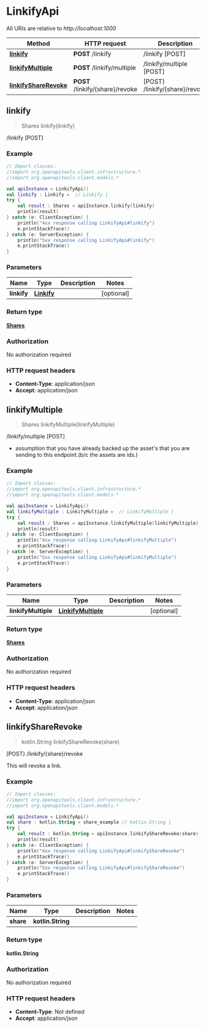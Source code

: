 # LinkifyApi

All URIs are relative to *http://localhost:1000*

Method | HTTP request | Description
------------- | ------------- | -------------
[**linkify**](LinkifyApi#linkify) | **POST** /linkify | /linkify [POST]
[**linkifyMultiple**](LinkifyApi#linkifyMultiple) | **POST** /linkify/multiple | /linkify/multiple [POST]
[**linkifyShareRevoke**](LinkifyApi#linkifyShareRevoke) | **POST** /linkify/\{share\}/revoke | [POST} /linkify/\{share\}/revoke


<a id="linkify"></a>
## **linkify**
> Shares linkify(linkify)

/linkify [POST]



### Example
```kotlin
// Import classes:
//import org.openapitools.client.infrastructure.*
//import org.openapitools.client.models.*

val apiInstance = LinkifyApi()
val linkify : Linkify =  // Linkify | 
try {
    val result : Shares = apiInstance.linkify(linkify)
    println(result)
} catch (e: ClientException) {
    println("4xx response calling LinkifyApi#linkify")
    e.printStackTrace()
} catch (e: ServerException) {
    println("5xx response calling LinkifyApi#linkify")
    e.printStackTrace()
}
```

### Parameters

Name | Type | Description  | Notes
------------- | ------------- | ------------- | -------------
 **linkify** | [**Linkify**](Linkify)|  | [optional]

### Return type

[**Shares**](Shares)

### Authorization

No authorization required

### HTTP request headers

 - **Content-Type**: application/json
 - **Accept**: application/json

<a id="linkifyMultiple"></a>
## **linkifyMultiple**
> Shares linkifyMultiple(linkifyMultiple)

/linkify/multiple [POST]

- assumption that you have already backed up the asset&#39;s that you are sending to this endpoint.(b/c the assets are ids.)

### Example
```kotlin
// Import classes:
//import org.openapitools.client.infrastructure.*
//import org.openapitools.client.models.*

val apiInstance = LinkifyApi()
val linkifyMultiple : LinkifyMultiple =  // LinkifyMultiple | 
try {
    val result : Shares = apiInstance.linkifyMultiple(linkifyMultiple)
    println(result)
} catch (e: ClientException) {
    println("4xx response calling LinkifyApi#linkifyMultiple")
    e.printStackTrace()
} catch (e: ServerException) {
    println("5xx response calling LinkifyApi#linkifyMultiple")
    e.printStackTrace()
}
```

### Parameters

Name | Type | Description  | Notes
------------- | ------------- | ------------- | -------------
 **linkifyMultiple** | [**LinkifyMultiple**](LinkifyMultiple)|  | [optional]

### Return type

[**Shares**](Shares)

### Authorization

No authorization required

### HTTP request headers

 - **Content-Type**: application/json
 - **Accept**: application/json

<a id="linkifyShareRevoke"></a>
## **linkifyShareRevoke**
> kotlin.String linkifyShareRevoke(share)

[POST} /linkify/\{share\}/revoke

This will revoke a link.

### Example
```kotlin
// Import classes:
//import org.openapitools.client.infrastructure.*
//import org.openapitools.client.models.*

val apiInstance = LinkifyApi()
val share : kotlin.String = share_example // kotlin.String | 
try {
    val result : kotlin.String = apiInstance.linkifyShareRevoke(share)
    println(result)
} catch (e: ClientException) {
    println("4xx response calling LinkifyApi#linkifyShareRevoke")
    e.printStackTrace()
} catch (e: ServerException) {
    println("5xx response calling LinkifyApi#linkifyShareRevoke")
    e.printStackTrace()
}
```

### Parameters

Name | Type | Description  | Notes
------------- | ------------- | ------------- | -------------
 **share** | **kotlin.String**|  |

### Return type

**kotlin.String**

### Authorization

No authorization required

### HTTP request headers

 - **Content-Type**: Not defined
 - **Accept**: application/json

